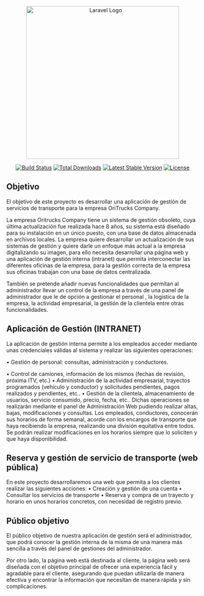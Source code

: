 <p align="center"><a href="https://laravel.com" target="_blank"><img src="https://raw.githubusercontent.com/laravel/art/master/logo-lockup/5%20SVG/2%20CMYK/1%20Full%20Color/laravel-logolockup-cmyk-red.svg" width="400" alt="Laravel Logo"></a></p>

<p align="center">
<a href="https://github.com/laravel/framework/actions"><img src="https://github.com/laravel/framework/workflows/tests/badge.svg" alt="Build Status"></a>
<a href="https://packagist.org/packages/laravel/framework"><img src="https://img.shields.io/packagist/dt/laravel/framework" alt="Total Downloads"></a>
<a href="https://packagist.org/packages/laravel/framework"><img src="https://img.shields.io/packagist/v/laravel/framework" alt="Latest Stable Version"></a>
<a href="https://packagist.org/packages/laravel/framework"><img src="https://img.shields.io/packagist/l/laravel/framework" alt="License"></a>
</p>

## Objetivo

El objetivo de este proyecto es desarrollar una aplicación de gestión de servicios de transporte para la empresa OriTrucks Company.

La empresa Oritrucks Company tiene un sistema de gestión obsoleto, cuya última actualización fue realizada hace 8 años, su sistema está diseñado para su instalación en un único puesto, con una base de datos almacenada en archivos locales. La empresa quiere desarrollar un actualización de sus sistemas de gestión y quiere darle un enfoque más actual a la empresa digitalizando su imagen, para ello necesita desarrollar una página web y una aplicación de gestión interna (intranet) que permita  interconectar las diferentes oficinas de la empresa, para la gestión correcta de la empresa sus oficinas trabajan con una base de datos centralizada.

También se pretende añadir nuevas funcionalidades que permitan al administrador llevar un control de la empresa a través de una panel de administrador que le de opción a gestionar el personal , la logística de la empresa, la actividad empresarial, la gestión de la clientela entre otras funcionalidades.


## Aplicación de Gestión (INTRANET)
La aplicación de gestión interna permite a los empleados acceder mediante unas credenciales válidas al sistema y realizar las siguientes operaciones:

• Gestión de personal: consultas, administración y conductores.

• Control de camiones, información de los mismos (fechas de revisión, próxima ITV, etc.)
• Administración de la actividad empresarial, trayectos programados (vehículo y conductor) y solicitudes pendientes, pagos realizados y pendientes, etc..
• Gestión de la clientela, almacenamiento de usuarios, servicio consumido, precio, fecha, etc..
Dichas operaciones se realizarán mediante el panel de Administración Web pudiendo realizar altas, bajas, modificaciones y consultas. 
Los empleados, conductores, conocerán sus horarios de forma semanal, acorde con los encargos de transporte que haya recibiendo la empresa, realizando una división equitativa entre todos. Se podrán realizar modificaciones en los horarios siempre que lo soliciten y que haya disponibilidad.


## Reserva y gestión de servicio de transporte (web pública)
En este proyecto desarrollaremos una web que permita a los clientes realizar las siguientes acciones:
• Creación y gestión de una cuenta
• Consultar los servicios de transporte 
• Reserva y compra de un trayecto y horario en unos horarios concretos, con necesidad de registro previo. 


## Público objetivo

El público objetivo de nuestra aplicación de gestión será el administrador, que podrá conocer la gestión interna de la misma de una manera más sencilla a través del panel de gestiones del administrador.

Por otro lado, la página web está destinada al cliente, la página web será diseñada con el objetivo principal de ofrecer una experiencia fácil y agradable para el cliente, asegurando que puedan utilizarla de manera efectiva y encontrar la información que necesitan de manera rápida y sin complicaciones.
